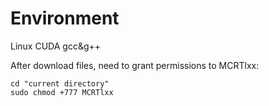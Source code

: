 # Environment  
Linux CUDA gcc&g++

After download files, need to grant permissions to MCRTlxx:
```
cd "current directory"
sudo chmod +777 MCRTlxx
```